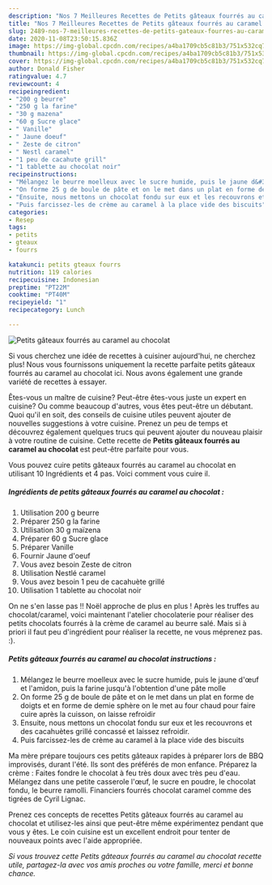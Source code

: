 ```yaml
---
description: "Nos 7 Meilleures Recettes de Petits gâteaux fourrés au caramel au chocolat"
title: "Nos 7 Meilleures Recettes de Petits gâteaux fourrés au caramel au chocolat"
slug: 2489-nos-7-meilleures-recettes-de-petits-gateaux-fourres-au-caramel-au-chocolat
date: 2020-11-08T23:50:15.836Z
image: https://img-global.cpcdn.com/recipes/a4ba1709cb5c81b3/751x532cq70/petits-gateaux-fourres-au-caramel-au-chocolat-photo-principale-de-la-recette.jpg
thumbnail: https://img-global.cpcdn.com/recipes/a4ba1709cb5c81b3/751x532cq70/petits-gateaux-fourres-au-caramel-au-chocolat-photo-principale-de-la-recette.jpg
cover: https://img-global.cpcdn.com/recipes/a4ba1709cb5c81b3/751x532cq70/petits-gateaux-fourres-au-caramel-au-chocolat-photo-principale-de-la-recette.jpg
author: Donald Fisher
ratingvalue: 4.7
reviewcount: 4
recipeingredient:
- "200 g beurre"
- "250 g la farine"
- "30 g mazena"
- "60 g Sucre glace"
- " Vanille"
- " Jaune doeuf"
- " Zeste de citron"
- " Nestl caramel"
- "1 peu de cacahute grill"
- "1 tablette au chocolat noir"
recipeinstructions:
- "Mélangez le beurre moelleux avec le sucre humide, puis le jaune d&#39;œuf et l&#39;amidon, puis la farine jusqu&#39;à l&#39;obtention d&#39;une pâte molle"
- "On forme 25 g de boule de pâte et on le met dans un plat en forme de doigts et en forme de demie sphère on le met au four chaud pour faire cuire après la cuisson, on laisse refroidir"
- "Ensuite, nous mettons un chocolat fondu sur eux et les recouvrons et des cacahuètes grillé concassé et laissez refroidir."
- "Puis farcissez-les de crème au caramel à la place vide des biscuits"
categories:
- Resep
tags:
- petits
- gteaux
- fourrs

katakunci: petits gteaux fourrs 
nutrition: 119 calories
recipecuisine: Indonesian
preptime: "PT22M"
cooktime: "PT40M"
recipeyield: "1"
recipecategory: Lunch

---
```



![Petits gâteaux fourrés au caramel au chocolat](https://img-global.cpcdn.com/recipes/a4ba1709cb5c81b3/751x532cq70/petits-gateaux-fourres-au-caramel-au-chocolat-photo-principale-de-la-recette.jpg)

Si vous cherchez une idée de recettes à cuisiner aujourd'hui, ne cherchez plus! Nous vous fournissons uniquement la recette parfaite petits gâteaux fourrés au caramel au chocolat ici. Nous avons également une grande variété de recettes à essayer.

Êtes-vous un maître de cuisine? Peut-être êtes-vous juste un expert en cuisine? Ou comme beaucoup d'autres, vous êtes peut-être un débutant. Quoi qu'il en soit, des conseils de cuisine utiles peuvent ajouter de nouvelles suggestions à votre cuisine. Prenez un peu de temps et découvrez également quelques trucs qui peuvent ajouter du nouveau plaisir à votre routine de cuisine. Cette recette de <strong> Petits gâteaux fourrés au caramel au chocolat </strong> est peut-être parfaite pour vous.

<!--inarticleads1-->

Vous pouvez cuire petits gâteaux fourrés au caramel au chocolat en utilisant 10 Ingrédients et 4 pas. Voici comment vous cuire il.

##### Ingrédients de petits gâteaux fourrés au caramel au chocolat :

1. Utilisation 200 g beurre
1. Préparer 250 g la farine
1. Utilisation 30 g maïzena
1. Préparer 60 g Sucre glace
1. Préparer  Vanille
1. Fournir  Jaune d&#39;oeuf
1. Vous avez besoin  Zeste de citron
1. Utilisation  Nestlé caramel
1. Vous avez besoin 1 peu de cacahuète grillé
1. Utilisation 1 tablette au chocolat noir


On ne s&#39;en lasse pas !! Noël approche de plus en plus ! Après les truffes au chocolat/caramel, voici maintenant l&#39;atelier chocolaterie pour réaliser des petits chocolats fourrés à la crème de caramel au beurre salé. Mais si à priori il faut peu d&#39;ingrédient pour réaliser la recette, ne vous méprenez pas. :). 

<!--inarticleads2-->

##### Petits gâteaux fourrés au caramel au chocolat instructions :

1. Mélangez le beurre moelleux avec le sucre humide, puis le jaune d&#39;œuf et l&#39;amidon, puis la farine jusqu&#39;à l&#39;obtention d&#39;une pâte molle
1. On forme 25 g de boule de pâte et on le met dans un plat en forme de doigts et en forme de demie sphère on le met au four chaud pour faire cuire après la cuisson, on laisse refroidir
1. Ensuite, nous mettons un chocolat fondu sur eux et les recouvrons et des cacahuètes grillé concassé et laissez refroidir.
1. Puis farcissez-les de crème au caramel à la place vide des biscuits


Ma mère prépare toujours ces petits gâteaux rapides à préparer lors de BBQ improvisés, durant l&#39;été. Ils sont des préférés de mon enfance. Préparez la crème : Faites fondre le chocolat à feu très doux avec très peu d&#39;eau. Mélangez dans une petite casserole l&#39;œuf, le sucre en poudre, le chocolat fondu, le beurre ramolli. Financiers fourrés chocolat caramel comme des tigrées de Cyril Lignac. 

<!--inarticleads1-->

<p>
Prenez ces concepts de recettes Petits gâteaux fourrés au caramel au chocolat et utilisez-les ainsi que peut-être même expérimentez pendant que vous y êtes. Le coin cuisine est un excellent endroit pour tenter de nouveaux points avec l'aide appropriée.
</p>

<p>
<i>Si vous trouvez cette Petits gâteaux fourrés au caramel au chocolat recette utile, partagez-la avec vos amis proches ou votre famille, merci et bonne chance.</i>
</p>
